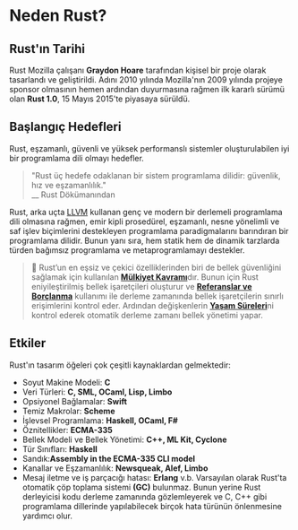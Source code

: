 # Neden Rust?
## Rust'ın Tarihi 
Rust Mozilla çalışanı **Graydon Hoare** tarafından kişisel bir proje olarak tasarlandı ve geliştirildi. Adını 2010 yılında Mozilla'nın 2009 yılında projeye sponsor olmasının hemen ardından duyurmasına rağmen ilk kararlı sürümü olan **Rust 1.0**, 15 Mayıs 2015'te piyasaya sürüldü.

## Başlangıç Hedefleri
Rust, eşzamanlı, güvenli ve yüksek performanslı sistemler oluşturulabilen iyi bir programlama dili olmayı hedefler.
> "Rust üç hedefe odaklanan bir sistem programlama dilidir: güvenlik, hız ve eşzamanlılık."  
> \_\_ Rust Dökümanından

Rust, arka uçta [LLVM](https://en.wikipedia.org/wiki/LLVM) kullanan genç ve modern bir derlemeli programlama dili olmasına rağmen, emir kipli prosedürel, eşzamanlı, nesne yönelimli ve saf işlev biçimlerini destekleyen programlama paradigmalarını barındıran bir programlama dilidir. Bunun yanı sıra, hem statik hem de dinamik tarzlarda türden bağımsız programlama ve metaprogramlamayı destekler.    

> 🔎 Rust’un en eşsiz ve çekici özelliklerinden biri de bellek güvenliğini sağlamak için kullanılan [**Mülkiyet Kavramı**](https://github.com/rust-lang-tr/site/blob/master/source/docs/c1.ownership.html)dır. Bunun için Rust eniyileştirilmiş bellek işaretçileri oluşturur ve [**Referanslar ve Borçlanma**](https://github.com/rust-lang-tr/site/blob/master/source/docs/c2.borrowing.html) kullanımı ile derleme zamanında bellek işaretçilerin sınırlı erişimlerini kontrol eder. Ardından değişkenlerin [**Yaşam Süreleri**](https://github.com/rust-lang-tr/site/blob/master/source/docs/c3.lifetimes.html)ni kontrol ederek otomatik derleme zamanı bellek yönetimi yapar.
## Etkiler
Rust'ın tasarım öğeleri çok çeşitli kaynaklardan gelmektedir:
* Soyut Makine Modeli: **C**
* Veri Türleri: **C, SML, OCaml, Lisp, Limbo**
* Opsiyonel Bağlamalar: **Swift**
* Temiz Makrolar: **Scheme**
* İşlevsel Programlama: **Haskell, OCaml, F#**
* Öznitellikler: **ECMA-335**
* Bellek Modeli ve Bellek Yönetimi: **C++, ML Kit, Cyclone**
* Tür Sınıfları: **Haskell**
* Sandık:**Assembly in the ECMA-335 CLI model**
* Kanallar ve Eşzamanlılık: **Newsqueak, Alef, Limbo**
* Mesaj iletme ve iş parçacığı hatası: **Erlang**
v.b. 
Varsayılan olarak Rust'ta otomatik çöp toplama sistemi **(GC)** bulunmaz. Bunun yerine Rust derleyicisi kodu derleme zamanında gözlemleyerek ve C, C++ gibi programlama dillerinde yapılabilecek birçok hata türünün önlenmesine yardımcı olur.
